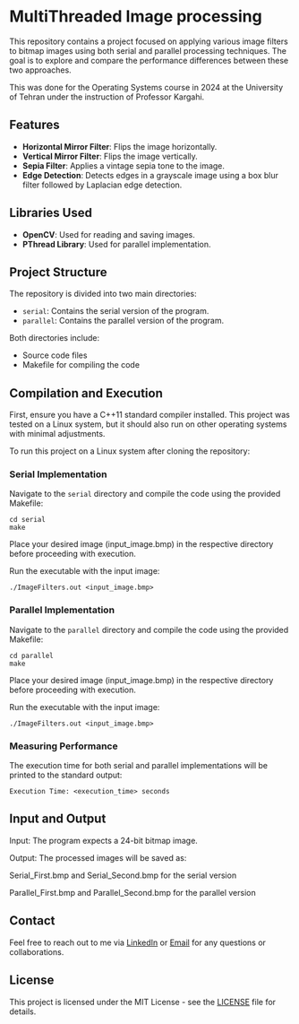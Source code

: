 # MultiThreaded Image processing

This repository contains a project focused on applying various image filters to bitmap images using both serial and parallel processing techniques. The goal is to explore and compare the performance differences between these two approaches.

This was done for the Operating Systems course in 2024 at the University of Tehran under the instruction of Professor Kargahi.

## Features

- **Horizontal Mirror Filter**: Flips the image horizontally.
- **Vertical Mirror Filter**: Flips the image vertically.
- **Sepia Filter**: Applies a vintage sepia tone to the image.
- **Edge Detection**: Detects edges in a grayscale image using a box blur filter followed by Laplacian edge detection.

## Libraries Used

- **OpenCV**: Used for reading and saving images.
- **PThread Library**: Used for parallel implementation.

## Project Structure

The repository is divided into two main directories:

- `serial`: Contains the serial version of the program.
- `parallel`: Contains the parallel version of the program.

Both directories include:
- Source code files
- Makefile for compiling the code

## Compilation and Execution

First, ensure you have a C++11 standard compiler installed.
This project was tested on a Linux system, but it should also run on other operating systems with minimal adjustments.

To run this project on a Linux system after cloning the repository:

### Serial Implementation

Navigate to the `serial` directory and compile the code using the provided Makefile:

```
cd serial
make
```
Place your desired image (input_image.bmp) in the respective directory before proceeding with execution.

Run the executable with the input image:

```
./ImageFilters.out <input_image.bmp>
```



### Parallel Implementation

Navigate to the `parallel` directory and compile the code using the provided Makefile:

```
cd parallel
make
```

Place your desired image (input_image.bmp) in the respective directory before proceeding with execution.

Run the executable with the input image:

```
./ImageFilters.out <input_image.bmp>
```

### Measuring Performance

The execution time for both serial and parallel implementations will be printed to the standard output:

```
Execution Time: <execution_time> seconds
```

## Input and Output

Input: The program expects a 24-bit bitmap image.

Output: The processed images will be saved as:

Serial_First.bmp and Serial_Second.bmp for the serial version

Parallel_First.bmp and Parallel_Second.bmp for the parallel version

## Contact
Feel free to reach out to me via [LinkedIn](https://www.linkedin.com/in/alibanihashemi02/) or [Email](mailto:alibanihashemi@outlook.com) for any questions or collaborations.

## License
This project is licensed under the MIT License - see the [LICENSE](LICENSE) file for details.
